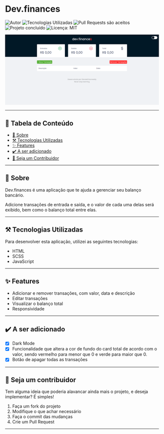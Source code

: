 # Dev.finances

![Autor](https://img.shields.io/badge/author-Wendell%20Kenneddy-brightgreen)
![Tecnologias Utilizadas](https://img.shields.io/badge/techs-HTML%2C%20SCSS%2C%20JS-brightgreen)
![Pull Requests são aceitos](https://img.shields.io/badge/PRs-welcome-brightgreen)
![Projeto concluído](https://img.shields.io/badge/status-concluído-brightgreen)
![Licença: MIT](https://img.shields.io/github/license/wendell-kenneddy/agency-dev)

![Screenshot da aplicação no desktop](./.github/final-result.png)

---

## :bookmark_tabs: Tabela de Conteúdo

- [:closed_book: Sobre](#closed_book-sobre)
- [:hammer_and_pick: Tecnologias Utilizadas](#hammer_and_pick-tecnologias-utilizadas)
- [:sparkles: Features](#sparkles-features)
- [:heavy_check_mark: A ser adicionado](#heavy_check_mark-a-ser-adicionado)
- [:handshake: Seja um Contribuidor](#handshake-seja-um-contribuidor)

---

## :closed_book: Sobre

Dev.finances é uma aplicação que te ajuda a gerenciar seu balanço bancário.

Adicione transações de entrada e saída, e o valor de cada uma delas será exibido, bem como o balanço total entre elas.

---

## :hammer_and_pick: Tecnologias Utilizadas

Para desenvolver esta aplicação, utilizei as seguintes tecnologias:

- HTML
- SCSS
- JavaScript

---

## :sparkles: Features

- Adicionar e remover transações, com valor, data e descrição
- Editar transações
- Visualizar o balanço total
- Responsividade

---

## :heavy_check_mark: A ser adicionado

- [x] Dark Mode
- [x] Funcionalidade que altera a cor de fundo do card total de acordo com o valor, sendo vermelho para menor que 0 e verde para maior que 0.
- [x] Botão de apagar todas as transações

---

## :handshake: Seja um contribuidor

Tem alguma ideia que poderia alavancar ainda mais o projeto, e deseja implementar? É simples!

1. Faça um fork do projeto
2. Modifique o que achar necessário
3. Faça o commit das mudanças
4. Crie um Pull Request

---
